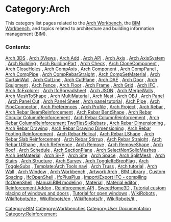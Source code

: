 # Category:Arch
This category list pages related to the [Arch Workbench](Arch_Workbench.md), the [BIM Workbench](BIM_Workbench.md), and topics related to architecture and building information management (BIM).

### Contents:

[Arch 3DS](Arch_3DS.md) , [Arch 3Views](Arch_3Views.md) , [Arch Add](Arch_Add.md) , [Arch API](Arch_API.md) , [Arch Axis](Arch_Axis.md) , [Arch AxisSystem](Arch_AxisSystem.md) , [Arch Building](Arch_Building.md) , [Arch BuildingPart](Arch_BuildingPart.md) , [Arch Check](Arch_Check.md) , [Arch CloneComponent](Arch_CloneComponent.md) , [Arch CloseHoles](Arch_CloseHoles.md) , [Arch CompAxis](Arch_CompAxis.md) , [Arch Component](Arch_Component.md) , [Arch CompPanel](Arch_CompPanel.md) , [Arch CompPipe](Arch_CompPipe.md) , [Arch CompRebarStraight](Arch_CompRebarStraight.md) , [Arch CompSetMaterial](Arch_CompSetMaterial.md) , [Arch CurtainWall](Arch_CurtainWall.md) , [Arch CutLine](Arch_CutLine.md) , [Arch CutPlane](Arch_CutPlane.md) , [Arch DAE](Arch_DAE.md) , [Arch Door](Arch_Door.md) , [Arch Equipment](Arch_Equipment.md) , [Arch Fence](Arch_Fence.md) , [Arch Floor](Arch_Floor.md) , [Arch Frame](Arch_Frame.md) , [Arch Grid](Arch_Grid.md) , [Arch IFC](Arch_IFC.md) , [Arch IfcExplorer](Arch_IfcExplorer.md) , [Arch IfcSpreadsheet](Arch_IfcSpreadsheet.md) , [Arch JSON](Arch_JSON.md) , [Arch MergeWalls](Arch_MergeWalls.md) , [Arch MeshToShape](Arch_MeshToShape.md) , [Arch MultiMaterial](Arch_MultiMaterial.md) , [Arch Nest](Arch_Nest.md) , [Arch OBJ](Arch_OBJ.md) , [Arch Panel](Arch_Panel.md) , [Arch Panel Cut](Arch_Panel_Cut.md) , [Arch Panel Sheet](Arch_Panel_Sheet.md) , [Arch panel tutorial](Arch_panel_tutorial.md) , [Arch Pipe](Arch_Pipe.md) , [Arch PipeConnector](Arch_PipeConnector.md) , [Arch Preferences](Arch_Preferences.md) , [Arch Profile](Arch_Profile.md) , [Arch Project](Arch_Project.md) , [Arch Rebar](Arch_Rebar.md) , [Arch Rebar BeamReinforcement](Arch_Rebar_BeamReinforcement.md) , [Arch Rebar BentShape](Arch_Rebar_BentShape.md) , [Arch Rebar Circular ColumnReinforcement](Arch_Rebar_Circular_ColumnReinforcement.md) , [Arch Rebar ColumnReinforcement](Arch_Rebar_ColumnReinforcement.md) , [Arch Rebar ColumnReinforcement TwoTiesSixRebars](Arch_Rebar_ColumnReinforcement_TwoTiesSixRebars.md) , [Arch Rebar Dimensioning](Arch_Rebar_Dimensioning.md) , [Arch Rebar Drawing](Arch_Rebar_Drawing.md) , [Arch Rebar Drawing Dimensioning](Arch_Rebar_Drawing_Dimensioning.md) , [Arch Rebar Footing Reinforcement](Arch_Rebar_Footing_Reinforcement.md) , [Arch Rebar Helical](Arch_Rebar_Helical.md) , [Arch Rebar LShape](Arch_Rebar_LShape.md) , [Arch Rebar Slab Reinforcement](Arch_Rebar_Slab_Reinforcement.md) , [Arch Rebar Stirrup](Arch_Rebar_Stirrup.md) , [Arch Rebar Straight](Arch_Rebar_Straight.md) , [Arch Rebar UShape](Arch_Rebar_UShape.md) , [Arch Reference](Arch_Reference.md) , [Arch Remove](Arch_Remove.md) , [Arch RemoveShape](Arch_RemoveShape.md) , [Arch Roof](Arch_Roof.md) , [Arch Schedule](Arch_Schedule.md) , [Arch SectionPlane](Arch_SectionPlane.md) , [Arch SelectNonSolidMeshes](Arch_SelectNonSolidMeshes.md) , [Arch SetMaterial](Arch_SetMaterial.md) , [Arch SHP](Arch_SHP.md) , [Arch Site](Arch_Site.md) , [Arch Space](Arch_Space.md) , [Arch SplitMesh](Arch_SplitMesh.md) , [Arch Stairs](Arch_Stairs.md) , [Arch Structure](Arch_Structure.md) , [Arch Survey](Arch_Survey.md) , [Arch ToggleIfcBrepFlag](Arch_ToggleIfcBrepFlag.md) , [Arch ToggleSubs](Arch_ToggleSubs.md) , [Template:Arch Tools navi](Template:Arch_Tools_navi.md) , [Arch Truss](Arch_Truss.md) , [Arch tutorial](Arch_tutorial.md) , [Arch Wall](Arch_Wall.md) , [Arch Window](Arch_Window.md) , [Arch Workbench](Arch_Workbench.md) , [Artwork Arch](Artwork_Arch.md) , [BIM Library](BIM_Library.md) , [Custom Spacing](Custom_Spacing.md) , [IfcOpenShell](IfcOpenShell.md) , [IfcPlusPlus](IfcPlusPlus.md) , [Import/Export IFC - compiling IfcOpenShell](Import/Export_IFC_-_compiling_IfcOpenShell.md) , [Manual:BIM modeling](Manual:BIM_modeling.md) , [Material](Material.md) , [Material editor](Material_editor.md) , [Reinforcement Addon](Reinforcement_Addon.md) , [Reinforcement API](Reinforcement_API.md) , [SweetHome3D](SweetHome3D.md) , [Tutorial custom placing of windows and doors](Tutorial_custom_placing_of_windows_and_doors.md) , [Tutorial for open windows](Tutorial_for_open_windows.md) , [WikiRobots](WikiRobots.md) , [WikiRobots/de](WikiRobots/de.md) , [WikiRobots/en](WikiRobots/en.md) , [WikiRobots/fr](WikiRobots/fr.md) , [WikiRobots/it](WikiRobots/it.md) ,

[Category:BIM](Category:BIM.md) [Category:Workbenches](Category:Workbenches.md) [Category:User Documentation](Category:User_Documentation.md) [Category:Reinforcement](Category:Reinforcement.md)

